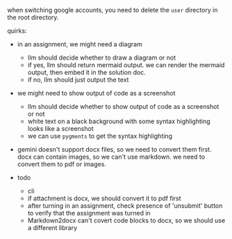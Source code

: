 when switching google accounts, you need to delete the `user` directory in the root directory.


quirks:
- in an assignment, we might need a diagram
  - llm should decide whether to draw a diagram or not
  - if yes, llm should return mermaid output. we can render the mermaid output, then embed it in the solution doc.
  - if no, llm should just output the text

- we might need to show output of code as a screenshot
  - llm should decide whether to show output of code as a screenshot or not
  - white text on a black background with some syntax highlighting looks like a screenshot
  - we can use `pygments` to get the syntax highlighting

- gemini doesn't support docx files, so we need to convert them first. docx can contain images, so we can't use markdown. we need to convert them to pdf or images.

- todo
  - cli
  - if attachment is docx, we should convert it to pdf first
  - after turning in an assignment, check presence of 'unsubmit' button to verify that the assignment was turned in
  - Markdown2docx can't covert code blocks to docx, so we should use a different library
